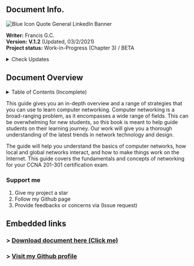 ## Document Info.

![Blue Icon Quote General LinkedIn Banner](https://user-images.githubusercontent.com/75497349/109583152-60f63580-7b3a-11eb-999a-ae1c06c89b80.png)

**Writer:** Francis G.C. <br/>
**Version:** **V.1.2** (Updated, 03/2/2021) <br/>
**Project status:** Work-in-Progress (Chapter 3) / BETA <br/>

<details>
  <summary>Check Updates</summary>
   <br/>
  
- Small leak to Chapter 3.
- Updated content outline.
- New format of book introduction.
</details>

## Document Overview
<details>
  <summary>Table of Contents (Incomplete)</summary>
  <br/>
  
```
CHAPTER 1 (Network Foundation)	8
     Computer Network Perspective	8
          Network Overview	8
               Reliable Network	9
          Types of Networks	11
               3 Tier Architectural Model Overview	12
               2 Tier Architectural Model Overview	13
          Types of network topology	14
CHAPTER 2 (TCP/IP Model)	17
     TCP/IP Networking Model	17
          TCP/IP Application Layer	18
               HTTP Overview	19
                    Simple HTTP logic	20
                    Additional Information (HTTP)	20
          TCP/IP Transport Layer	21
               Transmission Control Protocol	21
                    TCP Flags	21
                    Connection-Oriented Communication	22
                    Three-Way Handshake	22
                    Flow Control	23
                    TCP Error Detection/Recovery	25
                    Same-layer and Adjacent-layer Interactions	26
                    TCP Header	26
                    4 Way Handshake	28
               User Datagram Protocol	28
TCP/IP Network Layer	30
     Characteristics of IP	30
     IPv4 Overview	31
     Limitations of IPv4	32
     IPv6 Overview	32
     Routing basic overview	34
     Network Layer Summary	36
Data link layer	36
     Transmission methods	38
     Sublayers (MAC and LLC)	38
     Encapsulation and De-encapsulation	38
Physical Layer Overview	38
     Physical Layer Summary	39
Benefits of a network model	39
Chapter Summary	39
CHAPTER 3 (Ethernet Introduction)	39
     Ethernet Introduction	41
          Types of Ethernet LANs	41
```   
## NOTE: The following contents may not be updated. Chapter 3, small leak!
</details>

This guide gives you an in-depth overview and a range of strategies that you can use to learn computer networking. Computer networking is a broad-ranging problem, as it encompasses a wide range of fields. This can be overwhelming for new students, so this book is meant to help guide students on their learning journey. Our work will give you a thorough understanding of the latest trends in network technology and design. 

The guide will help you understand the basics of computer networks, how local and global networks interact, and how to make things work on the Internet. This guide covers the fundamentals and concepts of networking for your CCNA 201-301 certification exam. <br/>

### Support me
  
1) Give my project a star
2) Follow my Github page
3) Provide feedbacks or concerns via (Issue request)

## Embedded links
### > [Download document here (Click me)](https://github.com/FrancisIGP/CCNA-Document/blob/main/1CCNA-Document(Draft)%20-%20Draft.pdf) <br/>
### > [Visit my Github profile](https://github.com/FrancisIGP)
